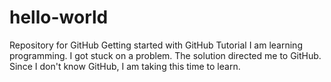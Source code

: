 # hello-world
Repository for GitHub Getting started with GitHub Tutorial
I am learning programming.  I got stuck on a problem.  The solution directed me to GitHub.
Since I don't know GitHub, I am taking this time to learn.
